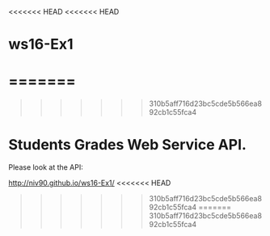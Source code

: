 <<<<<<< HEAD
<<<<<<< HEAD
# ws16-Ex1
=======
=======
>>>>>>> 310b5aff716d23bc5cde5b566ea892cb1c55fca4
# Students Grades Web Service API.
Please look at the API: <br>

http://niv90.github.io/ws16-Ex1/
<<<<<<< HEAD
>>>>>>> 310b5aff716d23bc5cde5b566ea892cb1c55fca4
=======
>>>>>>> 310b5aff716d23bc5cde5b566ea892cb1c55fca4
